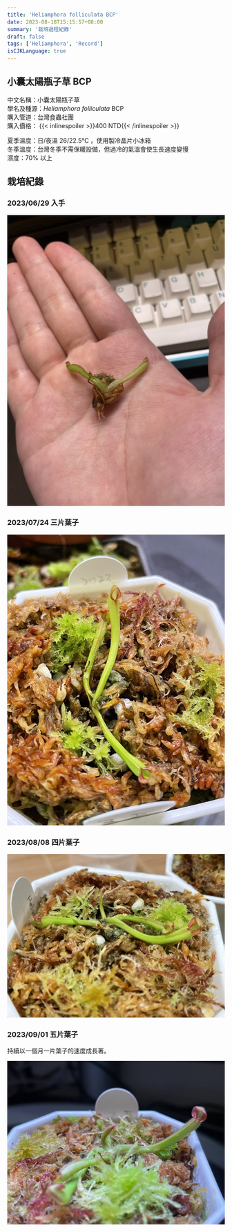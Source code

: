 ```yaml
---
title: 'Heliamphora folliculata BCP'
date: 2023-08-18T15:15:57+08:00
summary: '栽培過程紀錄'
draft: false
tags: ['Heliamphora', 'Record']
isCJKLanguage: true
---
```


## 小囊太陽瓶子草 BCP

中文名稱：小囊太陽瓶子草  
學名及種源：*Heliamphora folliculata* BCP  
購入管道：台灣食蟲社團  
購入價格： {{< inlinespoiler >}}400 NTD{{< /inlinespoiler >}}

夏季溫度：日/夜溫 26/22.5℃ ，使用製冷晶片小冰箱  
冬季溫度：台灣冬季不需保暖設備，但過冷的氣溫會使生長速度變慢  
濕度：70% 以上

## 栽培紀錄

### 2023/06/29 入手

![2023-06-29](./images/2023-06-29.jpg '有根')

### 2023/07/24 三片葉子

![2023-07-24](./images/2023-07-24.jpg '三片葉子')

### 2023/08/08 四片葉子

![2023-08-08](./images/2023-08-08.jpg '四片葉子')

### 2023/09/01 五片葉子

持續以一個月一片葉子的速度成長著。  

![2023-09-01](./images/2023-09-01.jpg)
